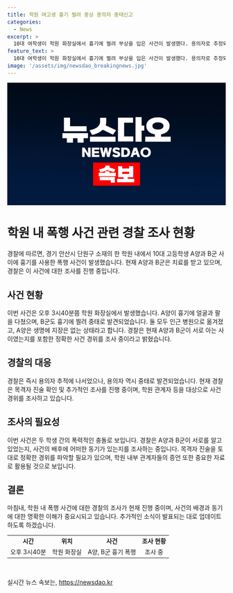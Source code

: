 ```yaml
---
title: 학원 여고생 흉기 찔려 중상 용의자 중태신고
categories:
  - News
excerpt: >
  10대 여학생이 학원 화장실에서 흉기에 찔려 부상을 입은 사건이 발생했다. 용의자로 추정되는 다른 남성도 중태로 발견됐는데, 경찰은 사건 경위를 조사 중이다. 부상 당한 A양과 B군은 치료를 받고 있으며, 경찰은 목격자 진술 등을 토대로 사건을 파악 중이다. 사건에 대한 상세 정보가 계속 발표될 예정이다.
feature_text: >
  10대 여학생이 학원 화장실에서 흉기에 찔려 부상을 입은 사건이 발생했다. 용의자로 추정되는 다른 남성도 중태로 발견됐는데, 경찰은 사건 경위를 조사 중이다. 부상 당한 A양과 B군은 치료를 받고 있으며, 경찰은 목격자 진술 등을 토대로 사건을 파악 중이다. 사건에 대한 상세 정보가 계속 발표될 예정이다.
image: '/assets/img/newsdao_breakingnews.jpg'
---
```


<p><img src="/assets/img/newsdao_breakingnews.jpg" alt="koreaapp 속보" /></p>

<h1>학원 내 폭행 사건 관련 경찰 조사 현황</h1>

<p>경찰에 따르면, 경기 안산시 단원구 소재의 한 학원 내에서 10대 고등학생 A양과 B군 사이에 흉기를 사용한 폭행 사건이 발생했습니다. 현재 A양과 B군은 치료를 받고 있으며, 경찰은 이 사건에 대한 조사를 진행 중입니다.</p>

<h2 data-ke-size="size26">사건 현황</h2>

<p data-ke-size="size16">이번 사건은 오후 3시40분쯤 학원 화장실에서 발생했습니다. A양이 흉기에 얼굴과 팔을 다쳤으며, B군도 흉기에 찔려 중태로 발견되었습니다. 둘 모두 인근 병원으로 옮겨졌고, A양은 생명에 지장은 없는 상태라고 합니다. 경찰은 현재 A양과 B군이 서로 아는 사이였는지를 포함한 정확한 사건 경위를 조사 중이라고 밝혔습니다.</p>

<h2 data-ke-size="size26">경찰의 대응</h2>

<p data-ke-size="size16">경찰은 즉시 용의자 추적에 나서었으나, 용의자 역시 중태로 발견되었습니다. 현재 경찰은 목격자 진술 확인 및 추가적인 조사를 진행 중이며, 학원 관계자 등을 대상으로 사건 경위를 조사하고 있습니다.</p>

<h2 data-ke-size="size26">조사의 필요성</h2>

<p data-ke-size="size16">이번 사건은 두 학생 간의 폭력적인 충돌로 보입니다. 경찰은 A양과 B군이 서로를 알고 있었는지, 사건의 배후에 어떠한 동기가 있는지를 조사하는 중입니다. 목격자 진술을 토대로 정확한 경위를 파악할 필요가 있으며, 학원 내부 관계자들의 증언 또한 중요한 자료로 활용될 것으로 보입니다.</p>

<h2 data-ke-size="size26">결론</h2>

<p data-ke-size="size16">마침내, 학원 내 폭행 사건에 대한 경찰의 조사가 현재 진행 중이며, 사건의 배경과 동기에 대한 명확한 이해가 중요시되고 있습니다. 추가적인 소식이 발표되는 대로 업데이트하도록 하겠습니다.</p>

<table>
<tbody>
<tr>
<td style="text-align: center;"><b>시간</b></td>
<td style="text-align: center;"><b>위치</b></td>
<td style="text-align: center;"><b>사건</b></td>
<td style="text-align: center;"><b>조사 현황</b></td>
</tr>
<tr>
<td style="text-align: center;">오후 3시40분</td>
<td style="text-align: center;">학원 화장실</td>
<td style="text-align: center;">A양, B군 흉기 폭행</td>
<td style="text-align: center;">조사 중</td>
</tr>
</tbody>
</table>

<p data-ke-size="size16">&nbsp;</p>
실시간 뉴스 속보는, <a href="https://newsdao.kr" rel="dofollow">https://newsdao.kr</a>


